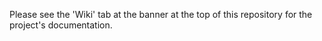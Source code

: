 Please see the 'Wiki' tab at the banner at the top of this repository for the project's documentation.
